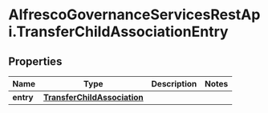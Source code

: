 # AlfrescoGovernanceServicesRestApi.TransferChildAssociationEntry

## Properties
Name | Type | Description | Notes
------------ | ------------- | ------------- | -------------
**entry** | [**TransferChildAssociation**](TransferChildAssociation.md) |  | 



